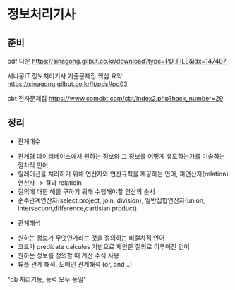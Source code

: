 # 정보처리기사

## 준비 



pdf 다운 https://sinagong.gilbut.co.kr/download?type=PD_FILE&idx=147487

시나공IT 정보처리기사 기출문제집 핵심 요약 https://sinagong.gilbut.co.kr/it/pds#pd03


cbt 전자문제집 https://www.comcbt.com/cbt/index2.php?hack_number=29



## 정리 

* 관계대수 
- 관계형 데이터베이스에서 원하는 정보와 그 정보를 어떻게 유도하는가를 기술하는 절차적 언어
- 릴레이션을 처리하기 위해 연산자와 연산규칙을 제공하는 언어, 피연산자(relation) 연산자 -> 결과 relatioin
- 질의에 대한 해를 구하기 위해 수행해야할 연산의 순서
- 순수관계연산자(select,project, join, division), 일반집합연산자(union, intersection,difference,cartisian product)

* 관계해석
- 원하는 정보가 무엇인가라는 것을 정의하는 비절차적 언어
- 코드가 predicate calculus 기반으로 제안한 질의로 이루어진 언어
- 원하는 정보를 정의할 때 계산 수식 사용
- 튜플 관계 해석, 도메인 관계해석 (or, and ..)


"db 처리기능, 능력 모두 동일"
